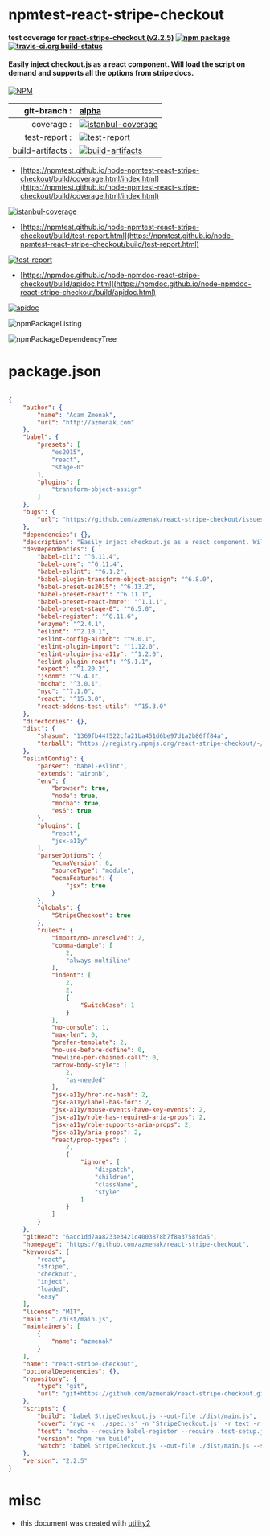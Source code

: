 # npmtest-react-stripe-checkout

#### test coverage for  [react-stripe-checkout (v2.2.5)](https://github.com/azmenak/react-stripe-checkout)  [![npm package](https://img.shields.io/npm/v/npmtest-react-stripe-checkout.svg?style=flat-square)](https://www.npmjs.org/package/npmtest-react-stripe-checkout) [![travis-ci.org build-status](https://api.travis-ci.org/npmtest/node-npmtest-react-stripe-checkout.svg)](https://travis-ci.org/npmtest/node-npmtest-react-stripe-checkout)

#### Easily inject checkout.js as a react component. Will load the script on demand and supports all the options from stripe docs.

[![NPM](https://nodei.co/npm/react-stripe-checkout.png?downloads=true&downloadRank=true&stars=true)](https://www.npmjs.com/package/react-stripe-checkout)

| git-branch : | [alpha](https://github.com/npmtest/node-npmtest-react-stripe-checkout/tree/alpha)|
|--:|:--|
| coverage : | [![istanbul-coverage](https://npmtest.github.io/node-npmtest-react-stripe-checkout/build/coverage.badge.svg)](https://npmtest.github.io/node-npmtest-react-stripe-checkout/build/coverage.html/index.html)|
| test-report : | [![test-report](https://npmtest.github.io/node-npmtest-react-stripe-checkout/build/test-report.badge.svg)](https://npmtest.github.io/node-npmtest-react-stripe-checkout/build/test-report.html)|
| build-artifacts : | [![build-artifacts](https://npmtest.github.io/node-npmtest-react-stripe-checkout/glyphicons_144_folder_open.png)](https://github.com/npmtest/node-npmtest-react-stripe-checkout/tree/gh-pages/build)|

- [https://npmtest.github.io/node-npmtest-react-stripe-checkout/build/coverage.html/index.html](https://npmtest.github.io/node-npmtest-react-stripe-checkout/build/coverage.html/index.html)

[![istanbul-coverage](https://npmtest.github.io/node-npmtest-react-stripe-checkout/build/screenCapture.buildCi.browser.%252Ftmp%252Fbuild%252Fcoverage.lib.html.png)](https://npmtest.github.io/node-npmtest-react-stripe-checkout/build/coverage.html/index.html)

- [https://npmtest.github.io/node-npmtest-react-stripe-checkout/build/test-report.html](https://npmtest.github.io/node-npmtest-react-stripe-checkout/build/test-report.html)

[![test-report](https://npmtest.github.io/node-npmtest-react-stripe-checkout/build/screenCapture.buildCi.browser.%252Ftmp%252Fbuild%252Ftest-report.html.png)](https://npmtest.github.io/node-npmtest-react-stripe-checkout/build/test-report.html)

- [https://npmdoc.github.io/node-npmdoc-react-stripe-checkout/build/apidoc.html](https://npmdoc.github.io/node-npmdoc-react-stripe-checkout/build/apidoc.html)

[![apidoc](https://npmdoc.github.io/node-npmdoc-react-stripe-checkout/build/screenCapture.buildCi.browser.%252Ftmp%252Fbuild%252Fapidoc.html.png)](https://npmdoc.github.io/node-npmdoc-react-stripe-checkout/build/apidoc.html)

![npmPackageListing](https://npmtest.github.io/node-npmtest-react-stripe-checkout/build/screenCapture.npmPackageListing.svg)

![npmPackageDependencyTree](https://npmtest.github.io/node-npmtest-react-stripe-checkout/build/screenCapture.npmPackageDependencyTree.svg)



# package.json

```json

{
    "author": {
        "name": "Adam Zmenak",
        "url": "http://azmenak.com"
    },
    "babel": {
        "presets": [
            "es2015",
            "react",
            "stage-0"
        ],
        "plugins": [
            "transform-object-assign"
        ]
    },
    "bugs": {
        "url": "https://github.com/azmenak/react-stripe-checkout/issues"
    },
    "dependencies": {},
    "description": "Easily inject checkout.js as a react component. Will load the script on demand and supports all the options from stripe docs.",
    "devDependencies": {
        "babel-cli": "^6.11.4",
        "babel-core": "^6.11.4",
        "babel-eslint": "^6.1.2",
        "babel-plugin-transform-object-assign": "^6.8.0",
        "babel-preset-es2015": "^6.13.2",
        "babel-preset-react": "^6.11.1",
        "babel-preset-react-hmre": "^1.1.1",
        "babel-preset-stage-0": "^6.5.0",
        "babel-register": "^6.11.6",
        "enzyme": "^2.4.1",
        "eslint": "^2.10.1",
        "eslint-config-airbnb": "^9.0.1",
        "eslint-plugin-import": "^1.12.0",
        "eslint-plugin-jsx-a11y": "^1.2.0",
        "eslint-plugin-react": "^5.1.1",
        "expect": "^1.20.2",
        "jsdom": "^9.4.1",
        "mocha": "^3.0.1",
        "nyc": "^7.1.0",
        "react": "^15.3.0",
        "react-addons-test-utils": "^15.3.0"
    },
    "directories": {},
    "dist": {
        "shasum": "1369fb44f522cfa21ba451d6be97d1a2b86ff84a",
        "tarball": "https://registry.npmjs.org/react-stripe-checkout/-/react-stripe-checkout-2.2.5.tgz"
    },
    "eslintConfig": {
        "parser": "babel-eslint",
        "extends": "airbnb",
        "env": {
            "browser": true,
            "node": true,
            "mocha": true,
            "es6": true
        },
        "plugins": [
            "react",
            "jsx-a11y"
        ],
        "parserOptions": {
            "ecmaVersion": 6,
            "sourceType": "module",
            "ecmaFeatures": {
                "jsx": true
            }
        },
        "globals": {
            "StripeCheckout": true
        },
        "rules": {
            "import/no-unresolved": 2,
            "comma-dangle": [
                2,
                "always-multiline"
            ],
            "indent": [
                2,
                2,
                {
                    "SwitchCase": 1
                }
            ],
            "no-console": 1,
            "max-len": 0,
            "prefer-template": 2,
            "no-use-before-define": 0,
            "newline-per-chained-call": 0,
            "arrow-body-style": [
                2,
                "as-needed"
            ],
            "jsx-a11y/href-no-hash": 2,
            "jsx-a11y/label-has-for": 2,
            "jsx-a11y/mouse-events-have-key-events": 2,
            "jsx-a11y/role-has-required-aria-props": 2,
            "jsx-a11y/role-supports-aria-props": 2,
            "jsx-a11y/aria-props": 2,
            "react/prop-types": [
                2,
                {
                    "ignore": [
                        "dispatch",
                        "children",
                        "className",
                        "style"
                    ]
                }
            ]
        }
    },
    "gitHead": "6acc1dd7aa8233e3421c4003878b7f8a3758fda5",
    "homepage": "https://github.com/azmenak/react-stripe-checkout",
    "keywords": [
        "react",
        "stripe",
        "checkout",
        "inject",
        "loaded",
        "easy"
    ],
    "license": "MIT",
    "main": "./dist/main.js",
    "maintainers": [
        {
            "name": "azmenak"
        }
    ],
    "name": "react-stripe-checkout",
    "optionalDependencies": {},
    "repository": {
        "type": "git",
        "url": "git+https://github.com/azmenak/react-stripe-checkout.git"
    },
    "scripts": {
        "build": "babel StripeCheckout.js --out-file ./dist/main.js",
        "cover": "nyc -x './spec.js' -n 'StripeCheckout.js' -r text -r html -r lcov npm test",
        "test": "mocha --require babel-register --require .test-setup.js -R spec ./spec.js",
        "version": "npm run build",
        "watch": "babel StripeCheckout.js --out-file ./dist/main.js --source-maps inline --watch"
    },
    "version": "2.2.5"
}
```



# misc
- this document was created with [utility2](https://github.com/kaizhu256/node-utility2)
